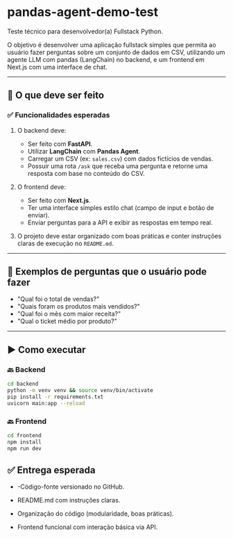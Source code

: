 # pandas-agent-demo-test

Teste técnico para desenvolvedor(a) Fullstack Python.

O objetivo é desenvolver uma aplicação fullstack simples que permita ao usuário fazer perguntas sobre um conjunto de dados em CSV, utilizando um agente LLM com pandas (LangChain) no backend, e um frontend em Next.js com uma interface de chat.

---

## 🚀 O que deve ser feito

### ✅ Funcionalidades esperadas

1. O backend deve:
   - Ser feito com **FastAPI**.
   - Utilizar **LangChain** com **Pandas Agent**.
   - Carregar um CSV (ex: `sales.csv`) com dados fictícios de vendas.
   - Possuir uma rota `/ask` que receba uma pergunta e retorne uma resposta com base no conteúdo do CSV.

2. O frontend deve:
   - Ser feito com **Next.js**.
   - Ter uma interface simples estilo chat (campo de input e botão de enviar).
   - Enviar perguntas para a API e exibir as respostas em tempo real.

3. O projeto deve estar organizado com boas práticas e conter instruções claras de execução no `README.md`.

---

## 🧠 Exemplos de perguntas que o usuário pode fazer

- "Qual foi o total de vendas?"
- "Quais foram os produtos mais vendidos?"
- "Qual foi o mês com maior receita?"
- "Qual o ticket médio por produto?"

---

## ▶️ Como executar

### 🔙 Backend

```bash
cd backend
python -m venv venv && source venv/bin/activate
pip install -r requirements.txt
uvicorn main:app --reload
```

### 🔙 Frontend

```bash
cd frontend
npm install
npm run dev
```

## ✅ Entrega esperada

- -Código-fonte versionado no GitHub.

- README.md com instruções claras.

- Organização do código (modularidade, boas práticas).

- Frontend funcional com interação básica via API.